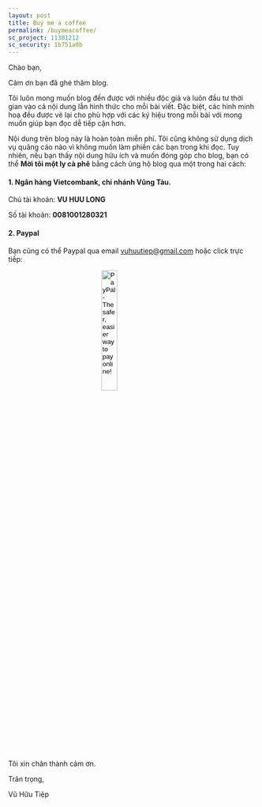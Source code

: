 ```yaml
---
layout: post
title: Buy me a coffee 
permalink: /buymeacoffee/
sc_project: 11381212
sc_security: 1b751a0b
---
```


Chào bạn,

Cảm ơn bạn đã ghé thăm blog.

Tôi luôn mong muốn blog đến được với nhiều độc giả và luôn đầu tư thời gian vào cả nội dung lẫn hình thức cho mỗi bài viết. Đặc biệt, các hình minh hoạ đều được vẽ lại cho phù hợp với các ký hiệu trong mỗi bài với mong muốn giúp bạn đọc dễ tiếp cận hơn.

Nội dung trên blog này là hoàn toàn miễn phí. Tôi cũng không sử dụng dịch vụ quảng cáo nào vì không muốn làm phiền các bạn trong khi đọc. Tuy nhiên, nếu bạn thấy nội dung hữu ích và muốn đóng góp cho blog, bạn có thể **Mời tôi một ly cà phê** bằng cách ủng hộ blog qua một trong hai cách:

#### 1. Ngân hàng Vietcombank, chi nhánh Vũng Tàu. 
<!-- (Khi chuyển các bạn vui lòng kèm trong ghi chú/mục đích chuyển từ khóa: **machinelearning**) -->

Chủ tài khoản: **VU HUU LONG**

Số tài khoản: **0081001280321**

#### 2. Paypal 
Bạn cũng có thể Paypal qua email vuhuutiep@gmail.com hoặc click trực tiếp:
<div markdown = "0"> 
<form action="https://www.paypal.com/cgi-bin/webscr" method="post" target="_top">
<input type="hidden" name="cmd" value="_donations">
<input type="hidden" name="business" value="vuhuutiep@gmail.com">
<input type="hidden" name="lc" value="US">
<input type="hidden" name="item_name" value="I find machinelearningcoban.com helpful. I'd like to buy Tiep Vu a coffee ^^. (Thank you so much for your support.)">
<input type="hidden" name="no_note" value="0">
<input type="hidden" name="currency_code" value="USD">
<input type="hidden" name="bn" value="PP-DonationsBF:Buymeacoffee.png:NonHostedGuest">
<p style="text-align:center;"><input type="image" src="/images/Buymeacoffee.png" border="0" style="padding-bottom: -9mm;" width = "25%" name="submit" alt="PayPal - The safer, easier way to pay online!"></p>
</form> 
</div>

Tôi xin chân thành cảm ơn. 

Trân trọng,

Vũ Hữu Tiệp 

